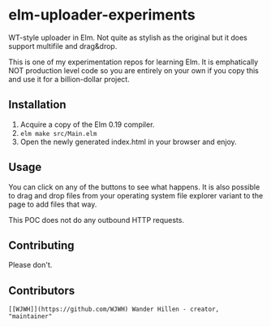 # elm-uploader-experiments
WT-style uploader in Elm. Not quite as stylish as the original but it does support multifile and drag&drop.

This is one of my experimentation repos for learning Elm. It is emphatically NOT production level code so you are entirely on your own if you copy this and use it for a billion-dollar project.

## Installation

1. Acquire a copy of the Elm 0.19 compiler.
2. `elm make src/Main.elm`
3. Open the newly generated index.html in your browser and enjoy.

## Usage

You can click on any of the buttons to see what happens. It is also possible to drag and drop files from your operating system file explorer variant to the page to add files that way.

This POC does not do any outbound HTTP requests.

## Contributing

Please don't.

## Contributors

    [[WJWH]](https://github.com/WJWH) Wander Hillen - creator, "maintainer"

